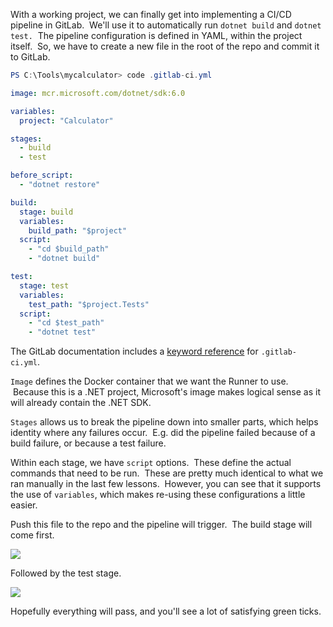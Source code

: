 With a working project, we can finally get into implementing a CI/CD pipeline in GitLab.  We'll use it to automatically run `dotnet build` and `dotnet test.`  The pipeline configuration is defined in YAML, within the project itself.  So, we have to create a new file in the root of the repo and commit it to GitLab.
```powershell
PS C:\Tools\mycalculator> code .gitlab-ci.yml
```
  
```yaml
image: mcr.microsoft.com/dotnet/sdk:6.0

variables:
  project: "Calculator"

stages:
  - build
  - test

before_script:
  - "dotnet restore"

build:
  stage: build
  variables:
    build_path: "$project"
  script:
    - "cd $build_path"
    - "dotnet build"

test:
  stage: test
  variables:
    test_path: "$project.Tests"
  script:
    - "cd $test_path"
    - "dotnet test"
```

The GitLab documentation includes a [keyword reference](https://docs.gitlab.com/ee/ci/yaml/) for `.gitlab-ci.yml`.

`Image` defines the Docker container that we want the Runner to use.  Because this is a .NET project, Microsoft's image makes logical sense as it will already contain the .NET SDK.

`Stages` allows us to break the pipeline down into smaller parts, which helps identity where any failures occur.  E.g. did the pipeline failed because of a build failure, or because a test failure.

Within each stage, we have `script` options.  These define the actual commands that need to be run.  These are pretty much identical to what we ran manually in the last few lessons.  However, you can see that it supports the use of `variables`, which makes re-using these configurations a little easier.

Push this file to the repo and the pipeline will trigger.  The build stage will come first.

![](https://files.cdn.thinkific.com/file_uploads/584845/images/f0a/ef5/37a/ci-cd-build.png)

Followed by the test stage.

![](https://files.cdn.thinkific.com/file_uploads/584845/images/2c5/ac1/49b/ci-cd-test.png)

Hopefully everything will pass, and you'll see a lot of satisfying green ticks.